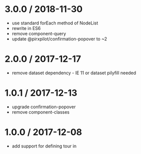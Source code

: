 
3.0.0 / 2018-11-30
==================

 * use standard forEach method of NodeList
 * rewrite in ES6
 * remove component-query
 * update @pirxpilot/confirmation-popover to ~2

2.0.0 / 2017-12-17
==================

 * remove dataset dependency - IE 11 or dataset pilyfill needed 

1.0.1 / 2017-12-13
==================

 * upgrade confirmation-popover
 * remove component-classes

1.0.0 / 2017-12-08
==================

 * add support for defining tour in <template/>

0.8.1 / 2017-05-13
==================

 * replace .npmignore with package.files
 * replace overlay-component with @pirxpilot/overlay

0.8.0 / 2017-04-01
==================

 * add support for custom/translated labels for tour buttons

0.7.0 / 2017-03-20
==================

 * expose 'next' and 'end' methods
 * support steps for content that is instantiated during the tour
 * optionally pass container for guided tour steps

0.6.9 / 2017-03-18
==================

 * yarn instead of npm
 * update deprecated dependencies

0.6.8 / 2017-02-22
==================

 * transfer repo to pirxpilot/guide-me

0.6.7 / 2015-09-17
==================

 * update deps: confirmation-popover-component -> code42day-confirmation-popover

0.6.6 / 2015-09-17
==================

 * add browserify support

0.6.5 / 2014-04-28
==================

 * make 'tour-reacted' style permanent

0.6.4 / 2014-04-27
==================

 * fix `Tour.react`

0.6.3 / 2014-04-27
==================

 * add 'delay' property for step

0.6.2 / 2014-04-27
==================

 * add 'next' event

0.6.1 / 2014-04-26
==================

 * add `tour-reacted` style to popover after `react` is called

0.6.0 / 2014-04-26
==================

 * add index param to Tour.play
 * add Tour.react function
 * make overlay optional

0.5.0 / 2014-04-26
==================

 * mark active step element
 * use tour-popover CSS class for step popovers

0.4.0 / 2014-04-25
==================

 * add support for specifying step position

0.3.0 / 2014-04-24
==================

 * use 'tour-overlay' class for overlay
 * update overlay dependency

0.2.0 / 2014-04-23
==================

 * support CSS paths in `data-tour-content`
 * add docs and demo to Readme

0.1.0 / 2014-04-12
==================

 * add overlay layer to prevent clicking outside of tour
 * hide 'Next' button for last stop of the tour
 * initial implementation
